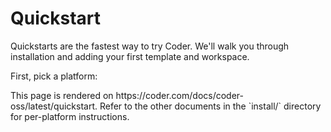 # Quickstart

Quickstarts are the fastest way to try Coder. We'll walk you through installation and adding your first template and workspace.

First, pick a platform:

<children>
  This page is rendered on https://coder.com/docs/coder-oss/latest/quickstart. Refer to the other documents in the `install/` directory for per-platform instructions.
</children>
